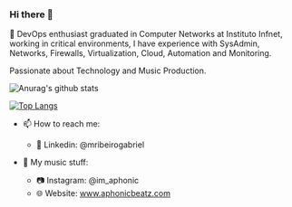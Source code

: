 ### Hi there 👋

🚀 DevOps enthusiast graduated in Computer Networks at Instituto Infnet, working in critical environments, I have experience with SysAdmin, Networks, Firewalls, Virtualization, Cloud, Automation and Monitoring.

Passionate about Technology and Music Production.

![Anurag's github stats](https://github-readme-stats.vercel.app/api?username=mribeirogabriel&show_icons=true&theme=dracula)

[![Top Langs](https://github-readme-stats.vercel.app/api/top-langs/?username=mribeirogabriel&layout=compact)](https://github.com/anuraghazra/github-readme-stats)

- 📫 How to reach me: 
    - 💼 Linkedin: @mribeirogabriel

- 🎵 My music stuff:
    - 📷 Instagram: @im_aphonic
    - 🌐 Website: www.aphonicbeatz.com
